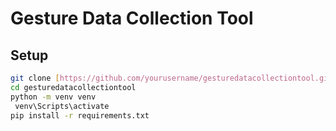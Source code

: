 # Gesture Data Collection Tool

## Setup

```bash
git clone [https://github.com/yourusername/gesturedatacollectiontool.git](https://github.com/Praneethng98/gesturedatacollection.git)
cd gesturedatacollectiontool
python -m venv venv
 venv\Scripts\activate
pip install -r requirements.txt
